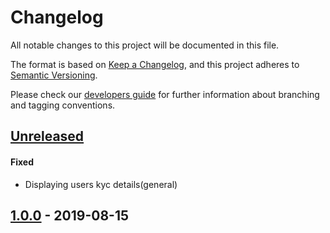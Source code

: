 # Changelog
All notable changes to this project will be documented in this file.

The format is based on [Keep a Changelog](https://keepachangelog.com/en/1.0.0/),
and this project adheres to [Semantic Versioning](https://semver.org/spec/v2.0.0.html).

Please check our [developers guide](https://gitlab.com/tokend/developers-guide)
for further information about branching and tagging conventions.

## [Unreleased]
#### Fixed
- Displaying users kyc details(general)

## [1.0.0] - 2019-08-15

[Unreleased]: https://github.com/tokend/admin-panel/compare/1.0.0...HEAD
[1.0.0]: https://github.com/tokend/admin-panel/releases/tag/1.0.0
